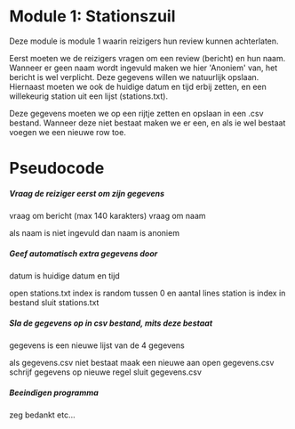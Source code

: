 # Module 1: Stationszuil
Deze module is module 1 waarin reizigers hun review kunnen achterlaten.

Eerst moeten we de reizigers vragen om een review (bericht) en hun naam. Wanneer er geen naam
wordt ingevuld maken we hier 'Anoniem' van, het bericht is wel verplicht. Deze gegevens willen
we natuurlijk opslaan. Hiernaast moeten we ook de huidige datum en tijd erbij zetten, en een
willekeurig station uit een lijst (stations.txt).

Deze gegevens moeten we op een rijtje zetten en opslaan in een .csv bestand. Wanneer deze niet
bestaat maken we er een, en als ie wel bestaat voegen we een nieuwe row toe.

# Pseudocode

##### Vraag de reiziger eerst om zijn gegevens
vraag om bericht (max 140 karakters)
vraag om naam

als naam is niet ingevuld dan naam is anoniem

##### Geef automatisch extra gegevens door
datum is huidige datum en tijd

open stations.txt
index is random tussen 0 en aantal lines
station is index in bestand
sluit stations.txt

##### Sla de gegevens op in csv bestand, mits deze bestaat
gegevens is een nieuwe lijst van de 4 gegevens

als gegevens.csv niet bestaat maak een nieuwe aan
open gegevens.csv
schrijf gegevens op nieuwe regel
sluit gegevens.csv

##### Beeindigen programma
zeg bedankt etc...
